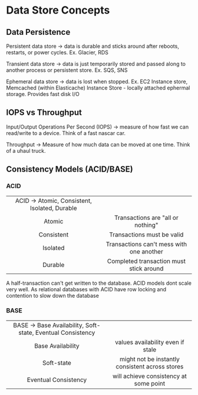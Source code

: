 # Data Store Concepts

## Data Persistence

Persistent data store -> data is durable and sticks around after reboots, restarts, or power cycles.
Ex. Glacier, RDS

Transient data store -> data is just temporarily stored and passed along to another process or persistent store.
Ex. SQS, SNS

Ephemeral data store -> data is lost when stopped.
Ex. EC2 Instance store, Memcached (within Elasticache)
Instance Store - locally attached ephermal storage. Provides fast disk I/O 

## IOPS vs Throughput
Input/Output Operations Per Second (IOPS) -> measure of how fast we can read/write to a device. Think of a fast nascar car.

Throughput -> Measure of how much data can be moved at one time. Think of a uhaul truck.

## Consistency Models (ACID/BASE)
### ACID
|                 |                      |
|:-----------------:|:---------------------------------:|
| ACID -> Atomic, Consistent, Isolated, Durable |
| Atomic | Transactions are "all or nothing" |
| Consistent | Transactions must be valid |
| Isolated | Transactions can't mess with one another |
| Durable | Completed transaction must stick around |

A half-transaction can't get written to the database. ACID models dont scale very well. As relational databases with ACID have row locking and contention to slow down the database
### BASE
|                             |                               |
|:-----------------:|:---------------------------------------:|
| BASE -> Base Availability, Soft-state, Eventual Consistency |
| Base Availability | values availability even if stale |
| Soft-state | might not be instantly consistent across stores |
| Eventual Consistency | will achieve consistency at some point |